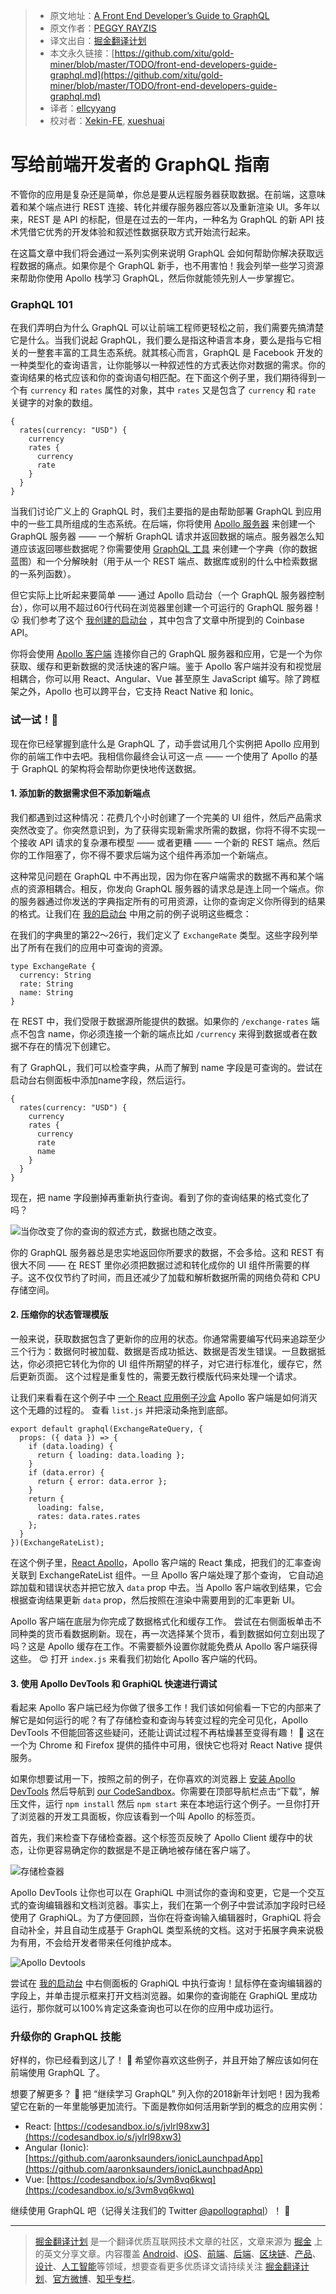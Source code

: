 > * 原文地址：[A Front End Developer’s Guide to GraphQL](https://css-tricks.com/front-end-developers-guide-graphql/)
> * 原文作者：[PEGGY RAYZIS](https://css-tricks.com/author/peggyrayzis/)
> * 译文出自：[掘金翻译计划](https://github.com/xitu/gold-miner)
> * 本文永久链接：[https://github.com/xitu/gold-miner/blob/master/TODO/front-end-developers-guide-graphql.md](https://github.com/xitu/gold-miner/blob/master/TODO/front-end-developers-guide-graphql.md)
> * 译者：[ellcyyang](https://github.com/ellcyyang)
> * 校对者：[Xekin-FE](https://github.com/Xekin-FE), [xueshuai](https://github.com/xueshuai)

# 写给前端开发者的 GraphQL 指南

不管你的应用是复杂还是简单，你总是要从远程服务器获取数据。在前端，这意味着和某个端点进行 REST 连接、转化并缓存服务器应答以及重新渲染 UI。多年以来，REST 是 API 的标配，但是在过去的一年内，一种名为 GraphQL 的新 API 技术凭借它优秀的开发体验和叙述性数据获取方式开始流行起来。

在这篇文章中我们将会通过一系列实例来说明 GraphQL 会如何帮助你解决获取远程数据的痛点。如果你是个 GraphQL 新手，也不用害怕！我会列举一些学习资源来帮助你使用 Apollo 栈学习 GraphQL，然后你就能领先别人一步掌握它。

### GraphQL 101

在我们弄明白为什么 GraphQL 可以让前端工程师更轻松之前，我们需要先搞清楚它是什么。当我们说起 GraphQL，我们要么是指这种语言本身，要么是指与它相关的一整套丰富的工具生态系统。就其核心而言，GraphQL 是 Facebook 开发的一种类型化的查询语言，让你能够以一种叙述性的方式表达你对数据的需求。你的查询结果的格式应该和你的查询语句相匹配。在下面这个例子里，我们期待得到一个有 `currency` 和 `rates` 属性的对象，其中 `rates` 又是包含了 `currency` 和 `rate` 关键字的对象的数组。

```
{
  rates(currency: "USD") {
    currency
    rates {
      currency
      rate
    }
  }
}
```

当我们讨论广义上的 GraphQL 时，我们主要指的是由帮助部署 GraphQL 到应用中的一些工具所组成的生态系统。在后端，你将使用 [Apollo 服务器](https://www.apollographql.com/docs/apollo-server/) 来创建一个 GraphQL 服务器 —— 一个解析 GraphQL 请求并返回数据的端点。服务器怎么知道应该返回哪些数据呢？你需要使用 [GraphQL 工具](https://www.apollographql.com/docs/graphql-tools/) 来创建一个字典（你的数据蓝图）和一个分解映射（用于从一个 REST 端点、数据库或别的什么中检索数据的一系列函数）。

但它实际上比听起来要简单 —— 通过 Apollo 启动台（一个 GraphQL 服务器控制台），你可以用不超过60行代码在浏览器里创建一个可运行的 GraphQL 服务器！ 😮 我们参考了这个 [我创建的启动台](https://launchpad.graphql.com/v7mnw3m03) ，其中包含了文章中所提到的 Coinbase API。

你将会使用 [Apollo 客户端](https://www.apollographql.com/docs/react/) 连接你自己的 GraphQL 服务器和应用，它是一个为你获取、缓存和更新数据的灵活快速的客户端。鉴于 Apollo 客户端并没有和视觉层相耦合，你可以用 React、Angular、Vue 甚至原生 JavaScript 编写。除了跨框架之外，Apollo 也可以跨平台，它支持 React Native 和 Ionic。

### 试一试！🚀

现在你已经掌握到底什么是 GraphQL 了，动手尝试用几个实例把 Apollo 应用到你的前端工作中去吧。我相信你最终会认可这一点 —— 一个使用了 Apollo 的基于 GraphQL 的架构将会帮助你更快地传送数据。

#### 1. 添加新的数据需求但不添加新端点

我们都遇到过这种情况：花费几个小时创建了一个完美的 UI 组件，然后产品需求突然改变了。你突然意识到，为了获得实现新需求所需的数据，你将不得不实现一个接收 API 请求的复杂瀑布模型 —— 或者更糟 —— 一个新的 REST 端点。然后你的工作阻塞了，你不得不要求后端为这个组件再添加一个新端点。

这种常见问题在 GraphQL 中不再出现，因为你在客户端需求的数据不再和某个端点的资源相耦合。相反，你发向 GraphQL 服务器的请求总是连上同一个端点。你的服务器通过你发送的字典指定所有的可用资源，让你的查询定义你所得到的结果的格式。让我们在 [我的启动台](https://launchpad.graphql.com/v7mnw3m03) 中用之前的例子说明这些概念：

在我们的字典里的第22～26行，我们定义了 `ExchangeRate` 类型。这些字段列举出了所有在我们的应用中可查询的资源。

```
type ExchangeRate {
  currency: String
  rate: String
  name: String
}
```

在 REST 中，我们受限于数据源所能提供的数据。如果你的 `/exchange-rates` 端点不包含 name，你必须连接一个新的端点比如 `/currency` 来得到数据或者在数据不存在的情况下创建它。

有了 GraphQL，我们可以检查字典，从而了解到 name 字段是可查询的。尝试在启动台右侧面板中添加name字段，然后运行。

```
{
  rates(currency: "USD") {
    currency
    rates {
      currency
      rate
      name
    }
  }
}
```

现在，把 name 字段删掉再重新执行查询。看到了你的查询结果的格式变化了吗？

![当你改变了你的查询的叙述方式，数据也随之改变。](https://cdn.css-tricks.com/wp-content/uploads/2017/12/shape-data.jpg)

你的 GraphQL 服务器总是忠实地返回你所要求的数据，不会多给。这和 REST 有很大不同 —— 在 REST 里你必须把数据过滤和转化成你的 UI 组件所需要的样子。这不仅仅节约了时间，而且还减少了加载和解析数据所需的网络负荷和 CPU 存储空间。

#### 2. 压缩你的状态管理模版

一般来说，获取数据包含了更新你的应用的状态。你通常需要编写代码来追踪至少三个行为：数据何时被加载、数据是否成功抵达、数据是否发生错误。一旦数据抵达，你必须把它转化为你的 UI 组件所期望的样子，对它进行标准化，缓存它，然后更新页面。 这个过程是重复性的，需要无数行模版代码来处理一个请求。

让我们来看看在这个例子中 [一个 React 应用例子沙盒](https://codesandbox.io/s/jvlrl98xw3) Apollo 客户端是如何消灭这个无趣的过程的。 查看 `list.js` 并把滚动条拖到底部。

```
export default graphql(ExchangeRateQuery, {
  props: ({ data }) => {
    if (data.loading) {
      return { loading: data.loading };
    }
    if (data.error) {
      return { error: data.error };
    }
    return {
      loading: false,
      rates: data.rates.rates
    };
  }
})(ExchangeRateList);
```

在这个例子里，[React Apollo](https://www.apollographql.com/docs/react/basics/integrations.html)，Apollo 客户端的 React 集成，把我们的汇率查询关联到 ExchangeRateList 组件。一旦 Apollo 客户端处理了那个查询， 它自动追踪加载和错误状态并把它放入 `data` prop 中去。当 Apollo 客户端收到结果，它会根据查询结果更新 `data` prop，然后按照在渲染中需要用到的汇率更新 UI。 

Apollo 客户端在底层为你完成了数据格式化和缓存工作。 尝试在右侧面板单击不同种类的货币看数据刷新。现在，再一次选择某个货币，看到数据如何立刻出现了吗？这是 Apollo 缓存在工作。不需要额外设置你就能免费从 Apollo 客户端获得这些。 😍 打开 `index.js` 来看我们初始化 Apollo 客户端的代码。

#### 3. 使用 Apollo DevTools 和 GraphiQL 快速进行调试

看起来 Apollo 客户端已经为你做了很多工作！我们该如何偷看一下它的内部来了解它是如何运行的呢？有了存储检查和查询与转变过程的完全可见化，Apollo DevTools 不但能回答这些疑问，还能让调试过程不再枯燥甚至变得有趣！ 🎉 这在一个为 Chrome 和 Firefox 提供的插件中可用，很快它也将对 React Native 提供服务。

如果你想要试用一下，按照之前的例子，在你喜欢的浏览器上 [安装 Apollo DevTools](https://github.com/apollographql/apollo-client-devtools)  然后导航到 [our CodeSandbox](https://codesandbox.io/s/jvlrl98xw3)。你需要在顶部导航栏点击“下载”，解压文件，运行 `npm install` 然后 `npm start` 来在本地运行这个例子。一旦你打开了浏览器的开发工具面板，你应该看到一个叫 Apollo 的标签页。

首先，我们来检查下存储检查器。这个标签页反映了 Apollo Client 缓存中的状态，让你更容易确定你的数据是不是正确地被存储在客户端了。

![存储检查器](https://cdn.css-tricks.com/wp-content/uploads/2017/12/1_WjEM653oIZUw4wQyjCqPkA.png)

Apollo DevTools 让你也可以在 GraphiQL 中测试你的查询和变更，它是一个交互式的查询编辑器和文档浏览器。事实上，我们在第一个例子中尝试添加字段时已经使用了 GraphiQL。为了方便回顾，当你在将查询输入编辑器时，GraphiQL 将会自动补全，并且自动生成基于 GraphQL 类型系统的文档。这对于拓展字典来说极为有用，不会给开发者带来任何维护成本。

![Apollo Devtools](https://cdn.css-tricks.com/wp-content/uploads/2017/12/1_s9Bl8jejFH2TAlZk2knFBQ.png)

尝试在 [我的启动台](https://launchpad.graphql.com/v7mnw3m03) 中右侧面板的 GraphiQL 中执行查询！鼠标停在查询编辑器的字段上，并单击提示框来打开文档浏览器。如果你的查询能在 GraphiQL 里成功运行，那你就可以100%肯定这条查询也可以在你的应用中成功运行。

### 升级你的 GraphQL 技能

好样的，你已经看到这儿了！ 👏 希望你喜欢这些例子，并且开始了解应该如何在前端使用 GraphQL 了。

想要了解更多？ 🌮 把 “继续学习 GraphQL” 列入你的2018新年计划吧！因为我希望它在新的一年里能够更加流行。下面是教你如何活用新学到的概念的应用实例：

* React: [https://codesandbox.io/s/jvlrl98xw3](https://codesandbox.io/s/jvlrl98xw3)
* Angular (Ionic): [https://github.com/aaronksaunders/ionicLaunchpadApp](https://github.com/aaronksaunders/ionicLaunchpadApp)
* Vue: [https://codesandbox.io/s/3vm8vq6kwq](https://codesandbox.io/s/3vm8vq6kwq)

继续使用 GraphQL 吧（记得关注我们的 Twitter [@apollographql](https://twitter.com/apollographql)）！ 🚀


---

> [掘金翻译计划](https://github.com/xitu/gold-miner) 是一个翻译优质互联网技术文章的社区，文章来源为 [掘金](https://juejin.im) 上的英文分享文章。内容覆盖 [Android](https://github.com/xitu/gold-miner#android)、[iOS](https://github.com/xitu/gold-miner#ios)、[前端](https://github.com/xitu/gold-miner#前端)、[后端](https://github.com/xitu/gold-miner#后端)、[区块链](https://github.com/xitu/gold-miner#区块链)、[产品](https://github.com/xitu/gold-miner#产品)、[设计](https://github.com/xitu/gold-miner#设计)、[人工智能](https://github.com/xitu/gold-miner#人工智能)等领域，想要查看更多优质译文请持续关注 [掘金翻译计划](https://github.com/xitu/gold-miner)、[官方微博](http://weibo.com/juejinfanyi)、[知乎专栏](https://zhuanlan.zhihu.com/juejinfanyi)。
